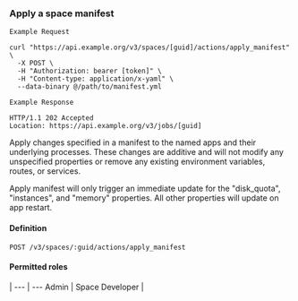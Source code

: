 ### Apply a space manifest

```
Example Request
```

```shell
curl "https://api.example.org/v3/spaces/[guid]/actions/apply_manifest" \
  -X POST \
  -H "Authorization: bearer [token]" \
  -H "Content-type: application/x-yaml" \
  --data-binary @/path/to/manifest.yml
```

```
Example Response
```

```http
HTTP/1.1 202 Accepted
Location: https://api.example.org/v3/jobs/[guid]
```

Apply changes specified in a manifest to the named apps and their underlying processes. These changes are additive and will not modify any unspecified properties or remove any existing environment variables, routes, or services.

<aside class="notice">
Apply manifest will only trigger an immediate update for the "disk_quota", "instances", and "memory" properties. All other properties will update on app restart.
</aside>

#### Definition
`POST /v3/spaces/:guid/actions/apply_manifest`

#### Permitted roles
 |
--- | ---
Admin |
Space Developer |
